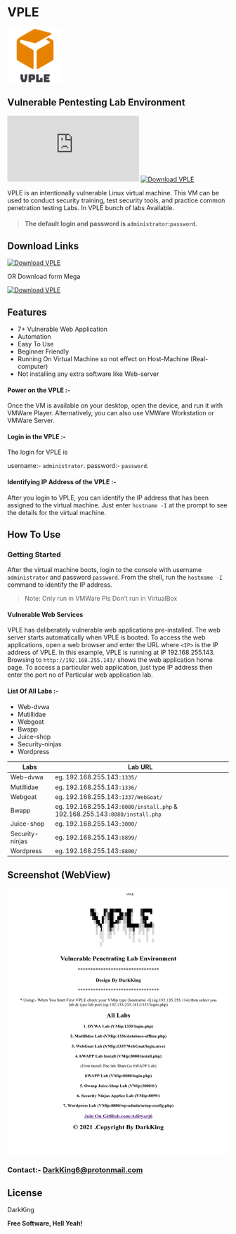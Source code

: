 # VPLE 
<img src="https://github.com/Adityaraj6/VPLE/blob/main/VPLE.png" width="125" height="125">

## Vulnerable Pentesting Lab Environment

[![Download VPLE](https://sourceforge.net/sflogo.php?type=11&group_id=3400211)](https://sourceforge.net/p/vple/)
[![Download VPLE](https://img.shields.io/sourceforge/dt/vple.svg)](https://sourceforge.net/projects/vple/files/latest/download)

VPLE is an intentionally vulnerable Linux virtual machine. This VM can be used to conduct security training, test security tools, and practice common penetration testing Labs. In VPLE bunch of labs Available.

> #### The default login and password is `administrator`:`password`.

## Download Links

[![Download VPLE](https://a.fsdn.com/con/app/sf-download-button)](https://sourceforge.net/projects/vple/files/latest/download)

OR Download form Mega

[![Download VPLE](https://encrypted-tbn0.gstatic.com/images?q=tbn:ANd9GcT2VWEMyMm2hhImYooqd2a4QbnekX1WiHNX__wFI1Bd-AY7lKfJksa_nMYkhgnXCx98JA&usqp=CAU)](https://mega.nz/file/e8sx1aza#Ap5CqsmLyZJVY_YWN5P3gxxzMc6T4ofdRvG6AR14HdE)


## Features

- 7+ Vulnerable Web Application 
- Automation
- Easy To Use
- Beginner Friendly
- Running On Virtual Machine so not effect on Host-Machine (Real-computer)
- Not installing any extra software like Web-server

#### Power on the VPLE :-
Once the VM is available on your desktop, open the device, and run it with VMWare Player. Alternatively, you can also use VMWare Workstation or VMWare Server.

#### Login in the VPLE :-
The login for VPLE is 

username:- ``administrator``.
password:- ``password``.
#### Identifying IP Address of the VPLE :-
After you login to VPLE, you can identify the IP address that has been assigned to the virtual machine. Just enter ``hostname -I`` at the prompt to see the details for the virtual machine.

## How To Use

### Getting Started
After the virtual machine boots, login to the console with username `administrator` and password `password`. From the shell, run the `hostname -I` command to identify the IP address.

> Note: Only run in VMWare Pls Don’t run in VirtualBox

#### Vulnerable Web Services

VPLE has deliberately vulnerable web applications pre-installed. The web server starts automatically when VPLE is booted. To access the web applications, open a web browser and enter the URL where `<IP>` is the IP address of VPLE.
In this example, VPLE is running at IP 192.168.255.143. Browsing to `http://192.168.255.143/` shows the web application home page.
To access a particular web application, just type IP address then enter the port no of Particular web application lab. 

#### List Of All Labs :-

- Web-dvwa 
- Mutillidae 
- Webgoat 
- Bwapp 
- Juice-shop 
- Security-ninjas 
- Wordpress 

| Labs | Lab URL |
| ------ | ------ |
| Web-dvwa | eg. 192.168.255.143`:1335/` |
| Mutillidae | eg. 192.168.255.143`:1336/` |
| Webgoat | eg. 192.168.255.143`:1337/WebGoat/` |
| Bwapp | eg. 192.168.255.143`:8080/install.php` & 192.168.255.143`:8080/install.php` |
| Juice-shop | eg. 192.168.255.143`:3000/` |
| Security-ninjas | eg. 192.168.255.143`:8899/` |
| Wordpress | eg. 192.168.255.143`:8800/` |

## Screenshot (WebView)
<img src="https://github.com/Adityaraj6/VPLE/blob/main/VPLE%20WebView.jpg" width="510" height="606">

### Contact:- DarkKing6@protonmail.com 
## License

DarkKing

**Free Software, Hell Yeah!**

